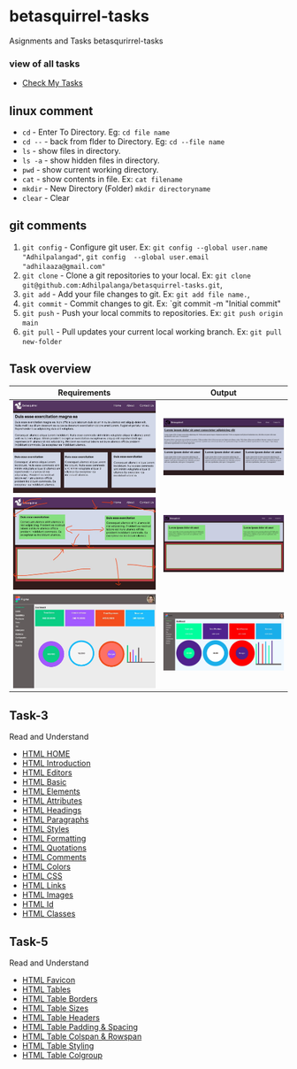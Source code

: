 # betasquirrel-tasks
Asignments and Tasks
 betasqurirrel-tasks

### view of all tasks

- [Check My Tasks](https://adhilpalangad.github.io/betasquirrel-tasks/)


 
## linux comment

- `cd` - Enter To Directory. Eg: `cd file name`
- `cd --` - back from flder to Directory. Eg: `cd --file name`
- `ls` - show files in directory. 
- `ls -a` - show hidden files in directory.
- `pwd` - show  current working directory.
- `cat` - show contents in file. Ex: `cat filename`
- `mkdir` - New Directory (Folder) `mkdir directoryname`
- `clear` - Clear

## git comments

1. `git config` - Configure git user. Ex: `git config --global user.name "Adhilpalangad"`, `git config  --global user.email "adhilaaza@gmail.com"`
2. `git clone` - Clone a  git repositories to your local. Ex: `git clone git@github.com:Adhilpalanga/betasquirrel-tasks.git`, 
3. `git add` - Add your file changes to git. Ex: `git add file name.`, 
4. `git commit` - Commit changes to git. Ex: `git commit -m "Initial commit"
5. `git push` - Push your local commits to repositories. Ex: `git push origin main`
6. `git pull` - Pull updates your current local working branch. Ex: `git pull new-folder` 



## Task overview

| Requirements                       | Output                             |
| ----------------------------       | ---------------------------------- |
| ![Task 1](images/P%20TASK%201.jpg) | ![Output 1](images/TASK%201%20.jpg)|
| ![Task 2](images/P%20TASK%202.jpg) | ![Output 2](images/TASK%202.jpg)   |
| ![Task 4](images/P%20TASL.jpg)     | ![Output 4](images/TASK%204.jpg)   |

 
 
## Task-3

Read and Understand

- [HTML HOME](https://www.w3schools.com/html/default.asp)
- [HTML Introduction](https://www.w3schools.com/html/html_intro.asp)
- [HTML Editors](https://www.w3schools.com/html/html_editors.asp)
- [HTML Basic](https://www.w3schools.com/html/html_basic.asp)
- [HTML Elements](https://www.w3schools.com/html/html_elements.asp)
- [HTML Attributes](https://www.w3schools.com/html/html_attributes.asp)
- [HTML Headings](https://www.w3schools.com/html/html_headings.asp)
- [HTML Paragraphs](https://www.w3schools.com/html/html_paragraphs.asp)
- [HTML Styles](https://www.w3schools.com/html/html_styles.asp)
- [HTML Formatting](https://www.w3schools.com/html/html_formatting.asp)
- [HTML Quotations](https://www.w3schools.com/html/html_quotation_elements.asp)
- [HTML Comments](https://www.w3schools.com/html/html_comments.asp)
- [HTML Colors](https://www.w3schools.com/html/html_colors.asp)
- [HTML CSS](https://www.w3schools.com/html/html_css.asp)
- [HTML Links](https://www.w3schools.com/html/html_links.asp)
- [HTML Images](https://www.w3schools.com/html/html_images.asp)
- [HTML Id](https://www.w3schools.com/html/html_id.asp)
- [HTML Classes](https://www.w3schools.com/html/html_classes.asp)



## Task-5

Read and Understand

- [HTML Favicon](https://www.w3schools.com/html/html_favicon.asp)
- [HTML Tables](https://www.w3schools.com/html/html_tables.asp)
- [HTML Table Borders](https://www.w3schools.com/html/html_table_borders.asp)
- [HTML Table Sizes](https://www.w3schools.com/html/html_table_sizes.asp)
- [HTML Table Headers](https://www.w3schools.com/html/html_table_headers.asp)
- [HTML Table Padding & Spacing](https://www.w3schools.com/html/html_table_padding_spacing.asp)
- [HTML Table Colspan & Rowspan](https://www.w3schools.com/html/html_table_colspan_rowspan.asp)
- [HTML Table Styling](https://www.w3schools.com/html/html_table_styling.asp)
- [HTML Table Colgroup](https://www.w3schools.com/html/html_table_colgroup.asp)

